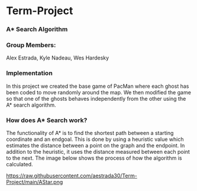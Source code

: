 # Term-Project
### A* Search Algorithm
### Group Members:
  Alex Estrada, Kyle Nadeau, Wes Hardesky
  
### Implementation
In this project we created the base game of PacMan where each ghost has been coded to move randomly around the map. We then modified the game so that one of the ghosts behaves independently from the other using the A* search algorithm.

### How does A* Search work?
The functionality of A* is to find the shortest path between a starting coordinate and an endgoal. This is done by using a heuristic value which estimates the distance between a point on the graph and the endpoint. In addition to the heuristic, it uses the distance measured between each point to the next. The image below shows the process of how the algorithm is calculated.

https://raw.githubusercontent.com/aestrada30/Term-Project/main/AStar.png
